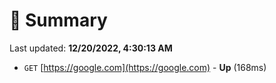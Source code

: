 # 📖 Summary
Last updated: **12/20/2022, 4:30:13 AM**

- `GET` [https://google.com](https://google.com) - **Up** (168ms)
